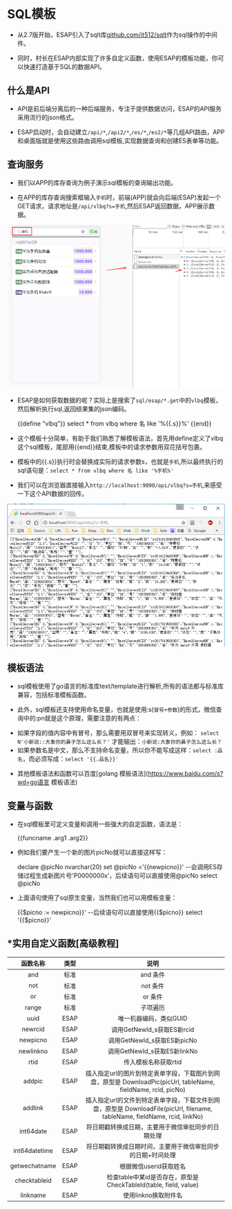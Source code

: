 # SQL模板
* 从2.7版开始，ESAP引入了sqlt库[github.com/it512/sqlt](https://github.com/it512/sqlt)作为sql操作的中间件。

* 同时，村长在ESAP内部实现了许多自定义函数，使用ESAP的模板功能，你可以快速打造基于SQL的数据API。

## 什么是API
* API是前后端分离后的一种后端服务，专注于提供数据访问，ESAP的API服务采用流行的json格式。

* ESAP启动时，会自动建立`/api/*`,`/api2/*`,`/es/*`,`/es2/*`等几组API路由，APP和桌面版就是使用这些路由调用sql模板,实现数据查询和创建ES表单等功能。

## 查询服务
* 我们以APP的库存查询为例子演示sql模板的查询输出功能。

* 在APP的库存查询搜索框输入`手机`时，前端(APP)就会向后端(ESAP)发起一个GET请求，请求地址是`/api/vlbq?s=手机`,然后ESAP返回数据，APP展示数据。

![](./img/sqlt1.png)

* ESAP是如何获取数据的呢？实际上是搜索了`sql/esap/*.get`中的`vlbq`模板，然后解析执行sql,返回结果集的json编码。

	{{define "vlbq"}}
		select * from vlbq where 名 like '%{{.s}}%'
	{{end}}

* 这个模板十分简单，有助于我们熟悉了解模板语法，首先用define定义了vlbq这个sql模板，尾部用{{end}}结束,模板中的请求参数用双花括号包裹。

* 模板中的{{.s}}执行时会替换成实际的请求参数s，也就是`手机`,所以最终执行的sql语句是：`select * from vlbq where 名 like '%手机%'`

* 我们可以在浏览器直接输入`http://localhost:9090/api/vlbq?s=手机`,来感受一下这个API数据的回传。

![](./img/sqlt2.png)

## 模板语法
* sql模板使用了go语言的标准库text/template进行解析,所有的语法都与标准库兼容，包括标准模板函数。

* 此外，sql模板还支持使用命名变量，也就是使用:s(`冒号+参数`)的形式，微信查询中的:pn就是这个原理，需要注意的有两点：

 - 如果字段的值内容中有冒号，那么需要用双冒号来实现转义，例如： `select N'小新说::大象你的鼻子怎么这么长？'` 才能输出：`小新说:大象你的鼻子怎么这么长？`
 - 如果参数名是中文，那么不支持命名变量，所以你不能写成这样：`select :品名`，而必须写成：`select '{{.品名}}'`

* 其他模板语法和函数可以百度[golang 模板语法](https://www.baidu.com/s?wd=go语言 模板语法)

## 变量与函数
* 在sql模板里可定义变量和调用一些强大的自定函数，语法是：

	{{funcname .arg1 .arg2}}


* 例如我们要产生一个新的图片picNo就可以直接这样写：

	declare @picNo nvarchar(20)
	set @picNo ='{{newpicno}}' --会调用ES存储过程生成新图片号'P0000000x'，后续语句可以直接使用@picNo
	select @picNo

* 上面语句使用了sql原生变量，当然我们也可以用模板变量：

	{{$picno := newpicno}}' --后续语句可以直接使用{{$picno}}
	select '{{$picno}}'

## *实用自定义函数[高级教程]
|函数名称|类型|说明|
|:----:|:--:|:--:|
|and|标准|and 条件|
|not|标准|not 条件|
|or|标准|or 条件|
|range|标准|子项遍历|
|uuid|ESAP|唯一机器编码，类似GUID|
|newrcid|ESAP|调用GetNewId_s获取ES新rcid|
|newpicno|ESAP|调用GetNewId_s获取ES新picNo|
|newlinkno|ESAP|调用GetNewId_s获取ES新linkNo|
|rtid|ESAP|传入模板名称获取rtid|
|addpic|ESAP|插入指定url的图片到特定表单字段，下载图片到网盘，原型是 DownloadPic(picUrl, tableName, fieldName, rcid, picNo)|
|addlink|ESAP|插入指定url的文件到特定表单字段，下载文件到网盘，原型是 DownloadFile(picUrl, filename, tableName, fieldName, rcid, linkNo)|
|int64date|ESAP|将日期戳转换成日期，主要用于微信审批同步的日期处理|
|int64datetime|ESAP|将日期戳转换成日期时间，主要用于微信审批同步的日期+时间处理|
|getwechatname|ESAP|根据微信userid获取姓名|
|checktableid|ESAP|检查table中某id是否存在，原型是CheckTableId(table, field, value)|
|linkname|ESAP|使用linkno换取附件名|
